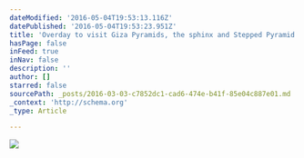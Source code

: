 ```yaml
---
dateModified: '2016-05-04T19:53:13.116Z'
datePublished: '2016-05-04T19:53:23.951Z'
title: 'Overday to visit Giza Pyramids, the sphinx and Stepped Pyramid of Sakkarra '
hasPage: false
inFeed: true
inNav: false
description: ''
author: []
starred: false
sourcePath: _posts/2016-03-03-c7852dc1-cad6-474e-b41f-85e04c887e01.md
_context: 'http://schema.org'
_type: Article

---
```

![](https://the-grid-user-content.s3-us-west-2.amazonaws.com/e208a9da-2e6f-4441-825b-4f831ce1f03f.jpg)